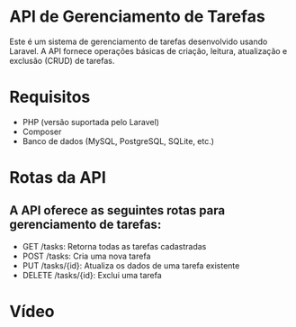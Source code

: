 <!DOCTYPE html>
<head>
        <meta name="viewport" content="width=device-width, initial-scale=1.0">
        <meta charset="UTF-8">

</head>
<html>
    <body>
        <div class="titulo">
            <h1>API de Gerenciamento de Tarefas</h1>
            <p>Este é um sistema de gerenciamento de tarefas desenvolvido usando Laravel. A API fornece operações básicas de criação, leitura, atualização e exclusão (CRUD) de                     tarefas.</p>
        </div>
        <div class="req">
            <h1>Requisitos</h1>
            <ul>
                <li>PHP (versão suportada pelo Laravel)</li>
                <li>Composer</li>
                <li>Banco de dados (MySQL, PostgreSQL, SQLite, etc.)</li>
            </ul>
        </div>
        <div class="rotas">
            <h1>Rotas da API</h1>
            <h2>A API oferece as seguintes rotas para gerenciamento de tarefas:</h2>
             <ul>
                <li>GET /tasks: Retorna todas as tarefas cadastradas</li>
                <li>POST /tasks: Cria uma nova tarefa</li>
                <li>PUT /tasks/{id}: Atualiza os dados de uma tarefa existente</li>
                <li>DELETE /tasks/{id}: Exclui uma tarefa</li>
            </ul>
        </div>
        <div class="video">
            <h1> Vídeo </h1>
            <a href="https://drive.google.com/file/d/1r_2XenbJlMdzV3ryasK0r6FL5mxIMXrs/view?usp=sharing****" Video de demonstração </a>
        </div>
    </body>
</html>
